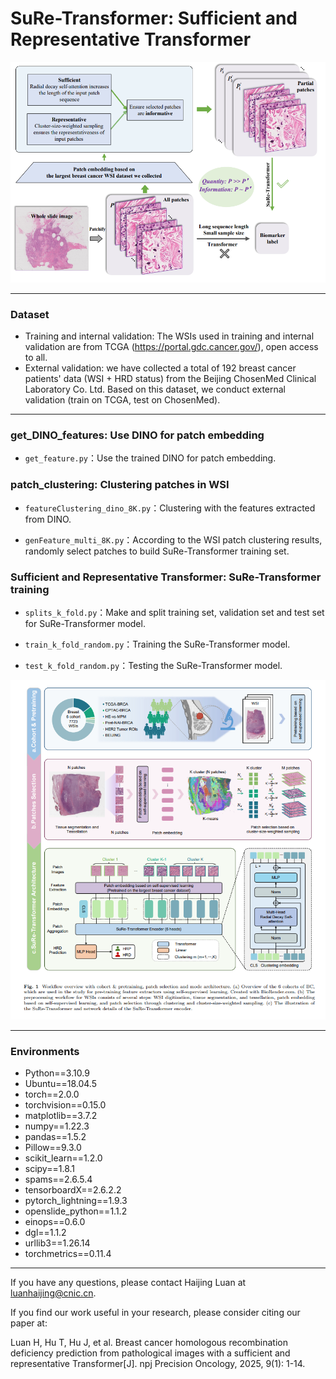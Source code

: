 # SuRe-Transformer: Sufficient and Representative Transformer

![Graphical abstract](graphical-abstract.png) 

- - -

### Dataset
* Training and internal validation: The WSIs used in training and internal validation are from TCGA (https://portal.gdc.cancer.gov/), open access to all. 
* External validation: we have collected a total of 192 breast cancer patients' data (WSI + HRD status) from the Beijing ChosenMed Clinical Laboratory Co. Ltd. Based on this dataset, we conduct external validation (train on TCGA, test on ChosenMed).
- - -

### get_DINO_features: Use DINO for patch embedding

* `get_feature.py`：Use the trained DINO for patch embedding.

### patch_clustering: Clustering patches in WSI 

* `featureClustering_dino_8K.py`：Clustering with the features extracted from DINO.
  
* `genFeature_multi_8K.py`：According to the WSI patch clustering results, randomly select patches to build SuRe-Transformer training set.

### Sufficient and Representative Transformer: SuRe-Transformer training

* `splits_k_fold.py`：Make and split training set, validation set and test set for SuRe-Transformer model.

* `train_k_fold_random.py`：Training the SuRe-Transformer model.

*  `test_k_fold_random.py`：Testing the SuRe-Transformer model.

![Graphical abstract](SuRe-Transformer.png) 



- - - 
### Environments
* Python==3.10.9
* Ubuntu==18.04.5
* torch==2.0.0
* torchvision==0.15.0
* matplotlib==3.7.2
* numpy==1.22.3
* pandas==1.5.2
* Pillow==9.3.0
* scikit_learn==1.2.0
* scipy==1.8.1
* spams==2.6.5.4
* tensorboardX==2.6.2.2
* pytorch_lightning==1.9.3
* openslide_python==1.1.2
* einops==0.6.0
* dgl==1.1.2
* urllib3==1.26.14
* torchmetrics==0.11.4
- - -
If you have any questions, please contact Haijing Luan at luanhaijing@cnic.cn.

If you find our work useful in your research, please consider citing our paper at:

Luan H, Hu T, Hu J, et al. Breast cancer homologous recombination deficiency prediction from pathological images with a sufficient and representative Transformer[J]. npj Precision Oncology, 2025, 9(1): 1-14.
